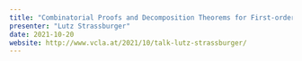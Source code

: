 ```yaml
---
title: "Combinatorial Proofs and Decomposition Theorems for First-order Logic"
presenter: "Lutz Strassburger"
date: 2021-10-20
website: http://www.vcla.at/2021/10/talk-lutz-strassburger/
---
```


<!--
Custom content goes here.
-->
